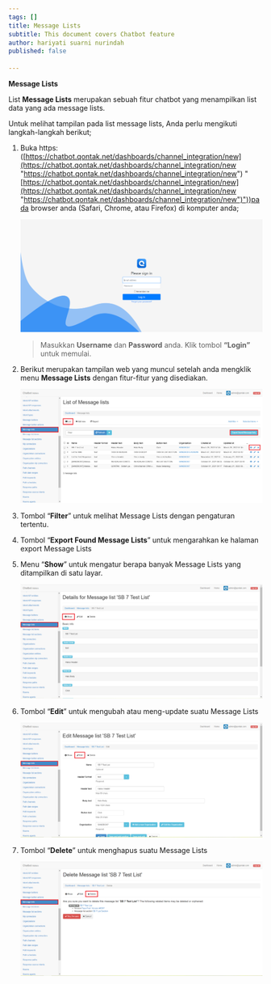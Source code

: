 ```yaml
---
tags: []
title: Message Lists
subtitle: This document covers Chatbot feature
author: hariyati suarni nurindah
published: false

---
```

**Message Lists**

List **Message Lists** merupakan sebuah fitur chatbot yang menampilkan list data yang ada message lists.

Untuk melihat tampilan pada list message lists, Anda perlu mengikuti langkah-langkah berikut;

1. Buka https: ([https://chatbot.qontak.net/dashboards/channel_integration/new](https://chatbot.qontak.net/dashboards/channel_integration/new "https://chatbot.qontak.net/dashboards/channel_integration/new") "[https://chatbot.qontak.net/dashboards/channel_integration/new](https://chatbot.qontak.net/dashboards/channel_integration/new "https://chatbot.qontak.net/dashboards/channel_integration/new")"))pada browser anda (Safari, Chrome, atau Firefox) di komputer anda;

   ![](/uploads/channell.PNG)

   > Masukkan **Username** dan **Password** anda. Klik tombol **“Login”** untuk memulai.
2. Berikut merupakan tampilan web yang muncul setelah anda mengklik menu **Message Lists** dengan fitur-fitur yang disediakan.

   ![](/uploads/message-lists1.PNG)
3. Tombol “**Filter**” untuk melihat Message Lists dengan pengaturan tertentu.
4. Tombol “**Export Found Message Lists**” untuk mengarahkan ke halaman export Message Lists
5. Menu “**Show**” untuk mengatur berapa banyak Message Lists yang ditampilkan di satu layar.

   ![](/uploads/message-lists2.PNG)
6. Tombol “**Edit**” untuk mengubah atau meng-update suatu Message Lists

   ![](/uploads/message-lists3.PNG)
7. Tombol “**Delete**” untuk menghapus suatu Message Lists

   ![](/uploads/message-lists4.PNG)